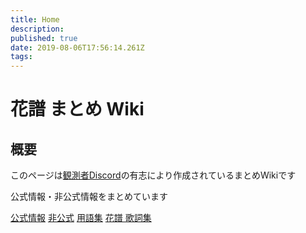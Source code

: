 ```yaml
---
title: Home
description: 
published: true
date: 2019-08-06T17:56:14.261Z
tags: 
---
```


# 花譜 まとめ Wiki

## 概要

このページは[観測者Discord](https://discord.gg/ZqZS2KN)の有志により作成されているまとめWikiです

公式情報・非公式情報をまとめています


[公式情報](OfficialInfo)
[非公式](UnofficialInfo)
[用語集](glossary)
[花譜 歌詞集](Lyrics)



